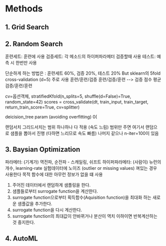 # Methods

## 1. Grid Search

## 2. Random Search

훈련세트: 훈련에 사용
검증세트: 각 메소드의 하이퍼파라메터 검증할때 사용
테스트: 예측 시 한번만 사용

단순하게 하는 방법은 : 훈련세트 60%, 검증 20%, 테스트 20%
But sklearn의 5fold cross-validation (d=5) 주로 사용
훈련/훈련/검증
훈련/검증/훈련 --> 검증 점수 평균
검증/훈련/훈련 

cv=옵션객체,
stratifiedKfold(n_splits=5, shuffle(d=False)=True, random_state=42)
scores = cross_validate(dt, train_input, train_target, return_train_score=True, cv=splitter)

deicision_tree param (avoiding overfitting)
0(

랜덤서치
그리드서치는 범위 하나하나 다 적용 (속도 느림)
범위만 주면 여기서 랜덤으로 샘플을 뽑아서 진행 (다하면 느리므로 속도 빠름)
나머지 같으나 n-iter=100이 있음


## 3. Baysian Optimization

파라메터: (기계가) 역전파, 순전파 - 스캐일링, 쉬프트
하이퍼파라메타: (사람이) 뉴런의 개수, learning-rate 
실험데이터에 노이즈 (outlier or missing values) 껴있는 경우 사용한다
목적 함수에 대한 아무런 정보가 없을 떄 사용

1) 주어진 데이터에서 랜덤하게 샘플링을 한다.
2) 샘플들로부터 surrogate function을 계산한다.
3) surrogate function으로부터 획득함수(Aquisition function)을 최대화 하는 새로운 샘플값을 추가한다.
4) surrogate function을 다시 계산한다.
5) surrogate function의 최대값이 안바뀌거나 분산이 역치 이하이면 반복계산하는것 중지한다.


## 4. AutoML



